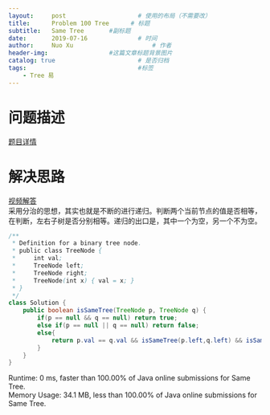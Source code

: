```yaml
---
layout:     post   				    # 使用的布局（不需要改）
title:      Problem 100 Tree      # 标题 
subtitle:   Same Tree       #副标题
date:       2019-07-16				# 时间
author:     Nuo Xu 						# 作者
header-img:              	#这篇文章标题背景图片
catalog: true 						# 是否归档
tags:								#标签
    - Tree 易
---
```

# 问题描述
[题目详情](https://leetcode.com/problems/same-tree/)  
# 解决思路
[视频解答](https://www.youtube.com/watch?v=_lXHsraVD9Y)  
采用分治的思想，其实也就是不断的进行递归。判断两个当前节点的值是否相等，在判断，左右子树是否分别相等。递归的出口是，其中一个为空，另一个不为空。
```java
/**
 * Definition for a binary tree node.
 * public class TreeNode {
 *     int val;
 *     TreeNode left;
 *     TreeNode right;
 *     TreeNode(int x) { val = x; }
 * }
 */
class Solution {
    public boolean isSameTree(TreeNode p, TreeNode q) {
        if(p == null && q == null) return true;
        else if(p == null || q == null) return false;
        else{
            return p.val == q.val && isSameTree(p.left,q.left) && isSameTree(p.right,q.right);
        }
    }
}
```
Runtime: 0 ms, faster than 100.00% of Java online submissions for Same Tree.  
Memory Usage: 34.1 MB, less than 100.00% of Java online submissions for Same Tree.
